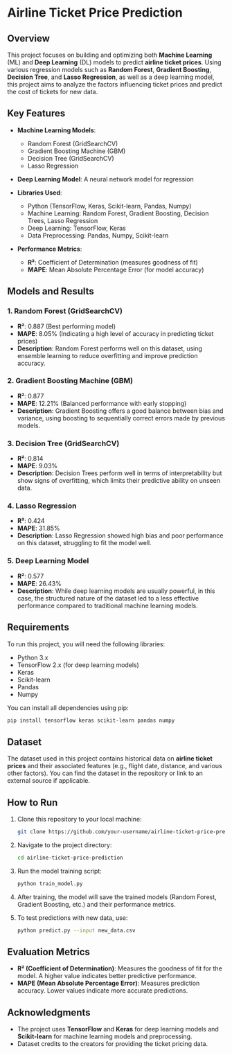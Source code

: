 # Airline Ticket Price Prediction

## Overview
This project focuses on building and optimizing both **Machine Learning** (ML) and **Deep Learning** (DL) models to predict **airline ticket prices**. Using various regression models such as **Random Forest**, **Gradient Boosting**, **Decision Tree**, and **Lasso Regression**, as well as a deep learning model, this project aims to analyze the factors influencing ticket prices and predict the cost of tickets for new data.

## Key Features
- **Machine Learning Models**:
  - Random Forest (GridSearchCV)
  - Gradient Boosting Machine (GBM)
  - Decision Tree (GridSearchCV)
  - Lasso Regression
- **Deep Learning Model**: A neural network model for regression
- **Libraries Used**:
  - Python (TensorFlow, Keras, Scikit-learn, Pandas, Numpy)
  - Machine Learning: Random Forest, Gradient Boosting, Decision Trees, Lasso Regression
  - Deep Learning: TensorFlow, Keras
  - Data Preprocessing: Pandas, Numpy, Scikit-learn
  
- **Performance Metrics**:
  - **R²**: Coefficient of Determination (measures goodness of fit)
  - **MAPE**: Mean Absolute Percentage Error (for model accuracy)

## Models and Results

### 1. **Random Forest (GridSearchCV)**
- **R²**: 0.887 (Best performing model)
- **MAPE**: 8.05% (Indicating a high level of accuracy in predicting ticket prices)
- **Description**: Random Forest performs well on this dataset, using ensemble learning to reduce overfitting and improve prediction accuracy.

### 2. **Gradient Boosting Machine (GBM)**
- **R²**: 0.877
- **MAPE**: 12.21% (Balanced performance with early stopping)
- **Description**: Gradient Boosting offers a good balance between bias and variance, using boosting to sequentially correct errors made by previous models.

### 3. **Decision Tree (GridSearchCV)**
- **R²**: 0.814
- **MAPE**: 9.03%
- **Description**: Decision Trees perform well in terms of interpretability but show signs of overfitting, which limits their predictive ability on unseen data.

### 4. **Lasso Regression**
- **R²**: 0.424
- **MAPE**: 31.85%
- **Description**: Lasso Regression showed high bias and poor performance on this dataset, struggling to fit the model well.

### 5. **Deep Learning Model**
- **R²**: 0.577
- **MAPE**: 26.43%
- **Description**: While deep learning models are usually powerful, in this case, the structured nature of the dataset led to a less effective performance compared to traditional machine learning models.

## Requirements
To run this project, you will need the following libraries:
- Python 3.x
- TensorFlow 2.x (for deep learning models)
- Keras
- Scikit-learn
- Pandas
- Numpy

You can install all dependencies using pip:
```bash
pip install tensorflow keras scikit-learn pandas numpy
```

## Dataset
The dataset used in this project contains historical data on **airline ticket prices** and their associated features (e.g., flight date, distance, and various other factors). You can find the dataset in the repository or link to an external source if applicable.

## How to Run

1. Clone this repository to your local machine:
   ```bash
   git clone https://github.com/your-username/airline-ticket-price-prediction.git
   ```

2. Navigate to the project directory:
   ```bash
   cd airline-ticket-price-prediction
   ```

3. Run the model training script:
   ```bash
   python train_model.py
   ```

4. After training, the model will save the trained models (Random Forest, Gradient Boosting, etc.) and their performance metrics.

5. To test predictions with new data, use:
   ```bash
   python predict.py --input new_data.csv
   ```

## Evaluation Metrics
- **R² (Coefficient of Determination)**: Measures the goodness of fit for the model. A higher value indicates better predictive performance.
- **MAPE (Mean Absolute Percentage Error)**: Measures prediction accuracy. Lower values indicate more accurate predictions.

## Acknowledgments
- The project uses **TensorFlow** and **Keras** for deep learning models and **Scikit-learn** for machine learning models and preprocessing.
- Dataset credits to the creators for providing the ticket pricing data.
